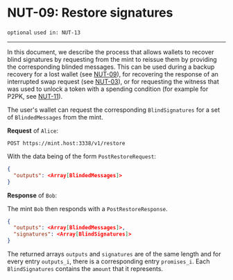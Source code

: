 NUT-09: Restore signatures
==========================

`optional` `used in: NUT-13`

---

In this document, we describe the process that allows wallets to recover blind signatures by requesting from the mint to reissue them by providing the corresponding blinded messages. This can be used during a backup recovery for a lost wallet (see [NUT-09][09]), for recovering the response of an interrupted swap request (see [NUT-03][03]), or for requesting the witness that was used to unlock a token with a spending condition (for example for P2PK, see [NUT-11][11]).

The user's wallet can request the corresponding `BlindSignatures` for a set of `BlindedMessages` from the mint.

**Request** of `Alice`:

```http
POST https://mint.host:3338/v1/restore
```

With the data being of the form `PostRestoreRequest`:

```json
{
  "outputs": <Array[BlindedMessages]>
}
```

**Response** of `Bob`: 

The mint `Bob` then responds with a `PostRestoreResponse`.

```json
{
  "outputs": <Array[BlindedMessages]>,
  "signatures": <Array[BlindSignatures]>
}
```

The returned arrays `outputs` and `signatures` are of the same length and for every entry `outputs_i`, there is a corresponding entry `promises_i`. Each `BlindSignatures` contains the `amount` that it represents.

[00]: 00.md
[02]: 02.md
[03]: 03.md
[07]: 07.md
[09]: 09.md
[11]: 11.md
[tests]: tests/09-tests.md